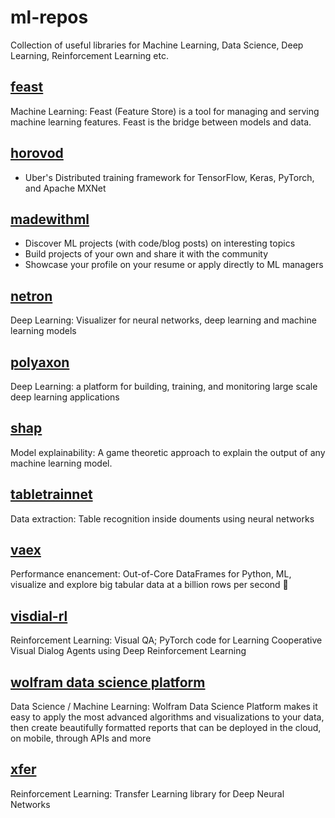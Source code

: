 # ml-repos
Collection of useful libraries for Machine Learning, Data Science, Deep Learning, Reinforcement Learning etc.

## [feast](https://github.com/feast-dev/feast)
Machine Learning: Feast (Feature Store) is a tool for managing and serving machine learning features. Feast is the bridge between models and data.

## [horovod](https://github.com/horovod/horovod)
* Uber's Distributed training framework for TensorFlow, Keras, PyTorch, and Apache MXNet

## [madewithml](https://madewithml.com/)
* Discover ML projects (with code/blog posts) on interesting topics
* Build projects of your own and share it with the community
* Showcase your profile on your resume or apply directly to ML managers

## [netron](https://github.com/lutzroeder/netron)
Deep Learning: Visualizer for neural networks, deep learning and machine learning models

## [polyaxon](https://github.com/polyaxon/polyaxon)
Deep Learning: a platform for building, training, and monitoring large scale deep learning applications

## [shap](https://github.com/slundberg/shap)
Model explainability: A game theoretic approach to explain the output of any machine learning model.

## [tabletrainnet](https://github.com/mawanda-jun/TableTrainNet)
Data extraction: Table recognition inside douments using neural networks

## [vaex](https://github.com/vaexio/vaex/)
Performance enancement: Out-of-Core DataFrames for Python, ML, visualize and explore big tabular data at a billion rows per second 🚀

## [visdial-rl](https://github.com/batra-mlp-lab/visdial-rl)
Reinforcement Learning: Visual QA; PyTorch code for Learning Cooperative Visual Dialog Agents using Deep Reinforcement Learning

## [wolfram data science platform](https://www.wolfram.com/data-science-platform/)
Data Science / Machine Learning: Wolfram Data Science Platform makes it easy to apply the most advanced algorithms and visualizations to your data, then create beautifully formatted reports that can be deployed in the cloud, on mobile, through APIs and more

## [xfer](https://github.com/amzn/xfer)
Reinforcement Learning: Transfer Learning library for Deep Neural Networks

